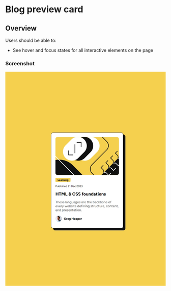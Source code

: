# Blog preview card

## Overview

Users should be able to:

- See hover and focus states for all interactive elements on the page

### Screenshot

![](./screenshots/screenshots-big.jpeg)

